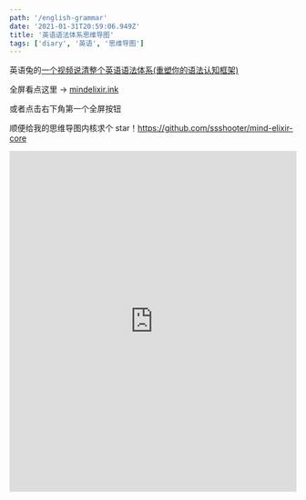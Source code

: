 ```yaml
---
path: '/english-grammar'
date: '2021-01-31T20:59:06.949Z'
title: '英语语法体系思维导图'
tags: ['diary', '英语', '思维导图']
---
```


英语兔的[一个视频说清整个英语语法体系(重塑你的语法认知框架)](https://www.bilibili.com/video/BV1r54y1m7gd)

全屏看点这里 -> [mindelixir.ink](https://mindelixir.ink/#/map?id=6016683af1919f0043aa7ae9&p=1&share=1)

或者点击右下角第一个全屏按钮

顺便给我的思维导图内核求个 star！https://github.com/ssshooter/mind-elixir-core

<iframe allowfullscreen="true" width="100%" height="600px" style="border:none" src="https://mindelixir.ink/#/map?id=6016683af1919f0043aa7ae9&p=1&share=1">
